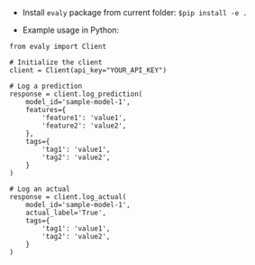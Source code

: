 ## 
- Install `evaly` package from current folder:
```$pip install -e .```

- Example usage in Python:
``` 
from evaly import Client

# Initialize the client
client = Client(api_key="YOUR_API_KEY")

# Log a prediction
response = client.log_prediction(
    model_id='sample-model-1',
    features={
        'feature1': 'value1',
        'feature2': 'value2',
    },
    tags={
        'tag1': 'value1',
        'tag2': 'value2',
    }
)

# Log an actual
response = client.log_actual(
    model_id='sample-model-1',
    actual_label='True',
    tags={
        'tag1': 'value1',
        'tag2': 'value2',
    }
)
```

